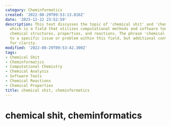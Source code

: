 ```yaml
---
category: Cheminformatics
created: '2022-08-29T09:53:13.816Z'
date: '2023-12-22 23:52:59'
description: This text discusses the topic of 'chemical shit' and 'cheminformatics,'
  which is a field that utilizes computational methods and software tools to analyze
  chemical structures, properties, and reactions. The phrase 'chemical shit' may refer
  to a specific issue or problem within this field, but additional context is required
  for clarity.
modified: '2022-08-29T09:53:42.300Z'
tags:
- Chemical Shit
- Cheminformatics
- Computational Chemistry
- Chemical Analysis
- Software Tools
- Chemical Reactions
- Chemical Properties
title: chemical shit, cheminformatics
---
```


# chemical shit, cheminformatics
